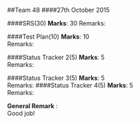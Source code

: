 ##Team 48
####27th October 2015

####SRS(30)
**Marks**: 30
Remarks: 

####Test Plan(10)
**Marks**: 10  
Remarks:

####Status Tracker 2(5)
**Marks**: 5  
Remarks:

####Status Tracker 3(5)
**Marks**: 5  
Remarks:
####Status Tracker 4(5)
**Marks**: 5  
Remarks:

**General Remark** :  
Good job!